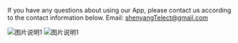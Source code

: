 If you have any questions about using our App, please contact us according to the contact information below. 
Email: shenyangTelect@gmail.com

![图片说明1](https://oscimg.oschina.net/oscnet/0adac0320d3dd1d832f3de96ae59274374c.jpg)
![图片说明1](https://oscimg.oschina.net/oscnet/54e47ce61d31b02b2f07bccd529f3c678ad.jpg)
